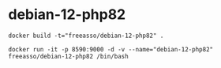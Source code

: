 # debian-12-php82

```
docker build -t="freeasso/debian-12-php82" .
```

```
docker run -it -p 8590:9000 -d -v --name="debian-12-php82" freeasso/debian-12-php82 /bin/bash
```